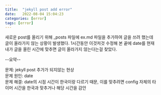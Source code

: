 ```yaml
---
title:  "jekyll post add error" 
date:   2022-08-04 15:04:23
categories: [error]
tags: [error]
---
```


새로운 post를 올리기 위해 _posts 파일에 ex.md 파일을 추가하여 글을 쓰려 했는데 글이 올라가지 않는 상황이 발생했다.
1시간동안 이것저것 수정해 본 끝에 date를 현재 내가 글을 올린 시간에 맞추면 글이 올라가지 않는다는걸 찾았다.

--요약--

문제: jekyll post 추가가 되지않는 현상  
문제 원인: date  
문제 해결: date의 시점 시간이 한국이랑 다르기 때문, 이를 맞추려면 config 자체의 타이머 시간을 한국과 맞추거나 해당 시간을 감안  


[error]:      https://wocksl.github.io/#blog/error
